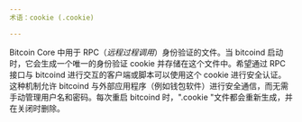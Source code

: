 ```yaml
---
术语：cookie (.cookie)

---
```

Bitcoin Core 中用于 RPC（*远程过程调用*）身份验证的文件。当 bitcoind 启动时，它会生成一个唯一的身份验证 cookie 并存储在这个文件中。希望通过 RPC 接口与 bitcoind 进行交互的客户端或脚本可以使用这个 cookie 进行安全认证。这种机制允许 bitcoind 与外部应用程序（例如钱包软件）进行安全通信，而无需手动管理用户名和密码。每次重启 bitcoind 时，".cookie "文件都会重新生成，并在关闭时删除。